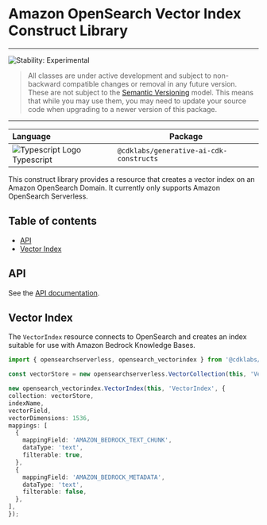 # Amazon OpenSearch Vector Index Construct Library
<!--BEGIN STABILITY BANNER-->

---

![Stability: Experimental](https://img.shields.io/badge/stability-Experimental-important.svg?style=for-the-badge)

> All classes are under active development and subject to non-backward compatible changes or removal in any
> future version. These are not subject to the [Semantic Versioning](https://semver.org/) model.
> This means that while you may use them, you may need to update your source code when upgrading to a newer version of this package.

---
<!--END STABILITY BANNER-->


| **Language**     | **Package**        |
|:-------------|-----------------|
|![Typescript Logo](https://docs.aws.amazon.com/cdk/api/latest/img/typescript32.png) Typescript|`@cdklabs/generative-ai-cdk-constructs`|

This construct library provides a resource that creates a vector index on an Amazon OpenSearch Domain. It currently only supports Amazon OpenSearch Serverless.

## Table of contents
- [API](#api)
- [Vector Index](#vector-index)


## API
See the [API documentation](../../../apidocs/modules/opensearchserverless.md).

## Vector Index
The `VectorIndex` resource connects to OpenSearch and creates an index suitable for use with Amazon Bedrock Knowledge Bases.

```ts
import { opensearchserverless, opensearch_vectorindex } from '@cdklabs/generative-ai-cdk-constructs';

const vectorStore = new opensearchserverless.VectorCollection(this, 'VectorCollection');

new opensearch_vectorindex.VectorIndex(this, 'VectorIndex', {
collection: vectorStore,
indexName,
vectorField,
vectorDimensions: 1536,
mappings: [
  {
    mappingField: 'AMAZON_BEDROCK_TEXT_CHUNK',
    dataType: 'text',
    filterable: true,
  },
  {
    mappingField: 'AMAZON_BEDROCK_METADATA',
    dataType: 'text',
    filterable: false,
  },
],
});
```
